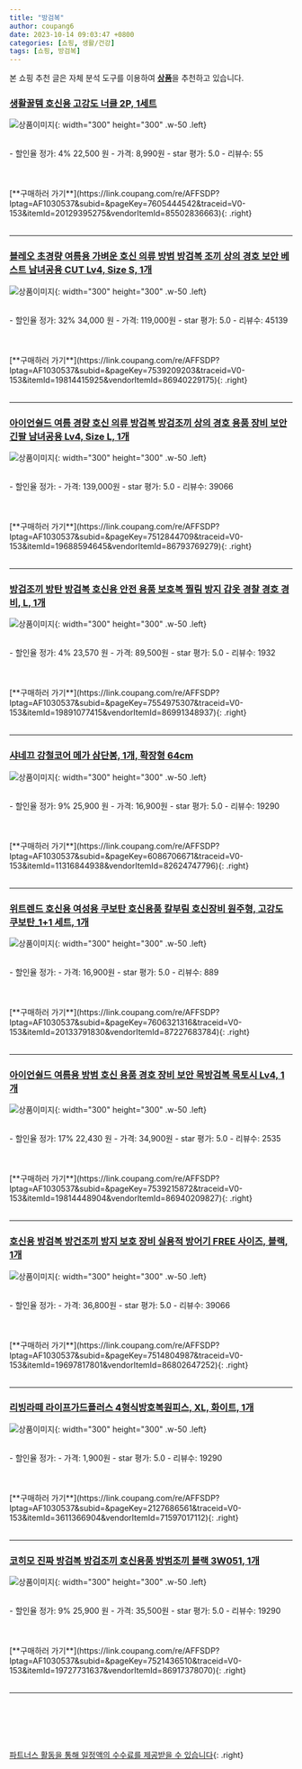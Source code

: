 ```yaml
---
title: "방검복"
author: coupang6
date: 2023-10-14 09:03:47 +0800
categories: [쇼핑, 생활/건강]
tags: [쇼핑, 방검복]
---
```


본 쇼핑 추천 글은 자체 분석 도구를 이용하여 [**상품**](https://link.coupang.com/a/bao1ui)을 추천하고 있습니다.

### [생활꿀템 호신용 고강도 너클 2P, 1세트](https://link.coupang.com/re/AFFSDP?lptag=AF1030537&subid=&pageKey=7605444542&traceid=V0-153&itemId=20129395275&vendorItemId=85502836663)

![상품이미지](https://thumbnail9.coupangcdn.com/thumbnails/remote/230x230ex/image/vendor_inventory/3c5b/eb24ae021a1a9c70149c6a08288e1326ddf88fe2d743b5f3a5d1136ad6c3.jpg){: width="300" height="300" .w-50 .left}


<br>
- 할인율 정가: 4%  22,500   원
- 가격: 8,990원
- star 평가: 5.0
- 리뷰수: 55
<br>
<br>
<br>
<br>
[**구매하러 가기**](https://link.coupang.com/re/AFFSDP?lptag=AF1030537&subid=&pageKey=7605444542&traceid=V0-153&itemId=20129395275&vendorItemId=85502836663){: .right}
<br>
<br>

---

### [블레오 초경량 여름용 가벼운 호신 의류 방범 방검복 조끼 상의 경호 보안 베스트 남녀공용 CUT Lv4, Size S, 1개](https://link.coupang.com/re/AFFSDP?lptag=AF1030537&subid=&pageKey=7539209203&traceid=V0-153&itemId=19814415925&vendorItemId=86940229175)

![상품이미지](https://thumbnail10.coupangcdn.com/thumbnails/remote/230x230ex/image/vendor_inventory/cb9d/8e14e641f58869f974f1750031a12a400181f8e768ba2834b0cb10e21c7b.jpg){: width="300" height="300" .w-50 .left}


<br>
- 할인율 정가: 32%  34,000   원
- 가격: 119,000원
- star 평가: 5.0
- 리뷰수: 45139
<br>
<br>
<br>
<br>
[**구매하러 가기**](https://link.coupang.com/re/AFFSDP?lptag=AF1030537&subid=&pageKey=7539209203&traceid=V0-153&itemId=19814415925&vendorItemId=86940229175){: .right}
<br>
<br>

---

### [아이언쉴드 여름 경량 호신 의류 방검복 방검조끼 상의 경호 용품 장비 보안 긴팔 남녀공용 Lv4, Size L, 1개](https://link.coupang.com/re/AFFSDP?lptag=AF1030537&subid=&pageKey=7512844709&traceid=V0-153&itemId=19688594645&vendorItemId=86793769279)

![상품이미지](https://thumbnail6.coupangcdn.com/thumbnails/remote/230x230ex/image/vendor_inventory/7402/2bef33b2960af61a9cb71fc2adf0c83c7c71c04cf5b0b0a3fd7997e564db.jpg){: width="300" height="300" .w-50 .left}


<br>
- 할인율 정가: 
- 가격: 139,000원
- star 평가: 5.0
- 리뷰수: 39066
<br>
<br>
<br>
<br>
[**구매하러 가기**](https://link.coupang.com/re/AFFSDP?lptag=AF1030537&subid=&pageKey=7512844709&traceid=V0-153&itemId=19688594645&vendorItemId=86793769279){: .right}
<br>
<br>

---

### [방검조끼 방탄 방검복 호신용 안전 용품 보호복 찔림 방지 갑옷 경찰 경호 경비, L, 1개](https://link.coupang.com/re/AFFSDP?lptag=AF1030537&subid=&pageKey=7554975307&traceid=V0-153&itemId=19891077415&vendorItemId=86991348937)

![상품이미지](https://thumbnail8.coupangcdn.com/thumbnails/remote/230x230ex/image/vendor_inventory/1058/e79d3f1fb370f9af24c7c6079004d47d4dd167df86b29ade68508e0b2a6f.png){: width="300" height="300" .w-50 .left}


<br>
- 할인율 정가: 4%  23,570   원
- 가격: 89,500원
- star 평가: 5.0
- 리뷰수: 1932
<br>
<br>
<br>
<br>
[**구매하러 가기**](https://link.coupang.com/re/AFFSDP?lptag=AF1030537&subid=&pageKey=7554975307&traceid=V0-153&itemId=19891077415&vendorItemId=86991348937){: .right}
<br>
<br>

---

### [샤네끄 강철코어 메가 삼단봉, 1개, 확장형 64cm](https://link.coupang.com/re/AFFSDP?lptag=AF1030537&subid=&pageKey=6086706671&traceid=V0-153&itemId=11316844938&vendorItemId=82624747796)

![상품이미지](https://thumbnail9.coupangcdn.com/thumbnails/remote/230x230ex/image/vendor_inventory/4d1f/90dc302d83fd0bdf70b2cdbe4aea12d4e93f06aa59cae7710b6cc88e3411.jpg){: width="300" height="300" .w-50 .left}


<br>
- 할인율 정가: 9%  25,900   원
- 가격: 16,900원
- star 평가: 5.0
- 리뷰수: 19290
<br>
<br>
<br>
<br>
[**구매하러 가기**](https://link.coupang.com/re/AFFSDP?lptag=AF1030537&subid=&pageKey=6086706671&traceid=V0-153&itemId=11316844938&vendorItemId=82624747796){: .right}
<br>
<br>

---

### [위트렌드 호신용 여성용 쿠보탄 호신용품 칼부림 호신장비 원주형, 고강도 쿠보탄_1+1 세트, 1개](https://link.coupang.com/re/AFFSDP?lptag=AF1030537&subid=&pageKey=7606321316&traceid=V0-153&itemId=20133791830&vendorItemId=87227683784)

![상품이미지](https://thumbnail7.coupangcdn.com/thumbnails/remote/230x230ex/image/vendor_inventory/756c/8e4c39694c7320ceb4e269b164250971d1985f31408bea47cb76ecea647b.jpg){: width="300" height="300" .w-50 .left}


<br>
- 할인율 정가: 
- 가격: 16,900원
- star 평가: 5.0
- 리뷰수: 889
<br>
<br>
<br>
<br>
[**구매하러 가기**](https://link.coupang.com/re/AFFSDP?lptag=AF1030537&subid=&pageKey=7606321316&traceid=V0-153&itemId=20133791830&vendorItemId=87227683784){: .right}
<br>
<br>

---

### [아이언쉴드 여름용 방범 호신 용품 경호 장비 보안 목방검복 목토시 Lv4, 1개](https://link.coupang.com/re/AFFSDP?lptag=AF1030537&subid=&pageKey=7539215872&traceid=V0-153&itemId=19814448904&vendorItemId=86940209827)

![상품이미지](https://thumbnail9.coupangcdn.com/thumbnails/remote/230x230ex/image/vendor_inventory/b12d/aaef0bdd82c8ef46b23252cc9c54f82d741f6c9c2e457afe7dcdc1f03c8a.jpg){: width="300" height="300" .w-50 .left}


<br>
- 할인율 정가: 17%  22,430   원
- 가격: 34,900원
- star 평가: 5.0
- 리뷰수: 2535
<br>
<br>
<br>
<br>
[**구매하러 가기**](https://link.coupang.com/re/AFFSDP?lptag=AF1030537&subid=&pageKey=7539215872&traceid=V0-153&itemId=19814448904&vendorItemId=86940209827){: .right}
<br>
<br>

---

### [호신용 방검복 방건조끼 방지 보호 장비 실용적 방어기 FREE 사이즈, 블랙, 1개](https://link.coupang.com/re/AFFSDP?lptag=AF1030537&subid=&pageKey=7514804987&traceid=V0-153&itemId=19697817801&vendorItemId=86802647252)

![상품이미지](https://thumbnail7.coupangcdn.com/thumbnails/remote/230x230ex/image/vendor_inventory/1dd1/d7651c57c25d9e9224e3d23b7a9d1ea76498ea9ea0d8fef98a4ef0d7e41e.jpg){: width="300" height="300" .w-50 .left}


<br>
- 할인율 정가: 
- 가격: 36,800원
- star 평가: 5.0
- 리뷰수: 39066
<br>
<br>
<br>
<br>
[**구매하러 가기**](https://link.coupang.com/re/AFFSDP?lptag=AF1030537&subid=&pageKey=7514804987&traceid=V0-153&itemId=19697817801&vendorItemId=86802647252){: .right}
<br>
<br>

---

### [리빙라떼 라이프가드플러스 4형식방호복원피스, XL, 화이트, 1개](https://link.coupang.com/re/AFFSDP?lptag=AF1030537&subid=&pageKey=2127686561&traceid=V0-153&itemId=3611366904&vendorItemId=71597017112)

![상품이미지](https://thumbnail10.coupangcdn.com/thumbnails/remote/230x230ex/image/vendor_inventory/cff7/53845e50f583d28b71f195f1520b1dadbc1c653b9e52911cadfead98dba6.jpg){: width="300" height="300" .w-50 .left}


<br>
- 할인율 정가: 
- 가격: 1,900원
- star 평가: 5.0
- 리뷰수: 19290
<br>
<br>
<br>
<br>
[**구매하러 가기**](https://link.coupang.com/re/AFFSDP?lptag=AF1030537&subid=&pageKey=2127686561&traceid=V0-153&itemId=3611366904&vendorItemId=71597017112){: .right}
<br>
<br>

---

### [코히모 진짜 방검복 방검조끼 호신용품 방범조끼 블랙 3W051, 1개](https://link.coupang.com/re/AFFSDP?lptag=AF1030537&subid=&pageKey=7521436510&traceid=V0-153&itemId=19727731637&vendorItemId=86917378070)

![상품이미지](https://thumbnail10.coupangcdn.com/thumbnails/remote/230x230ex/image/vendor_inventory/7b55/c848c9b09b93732f54704f1e194bb26d7d6b329594e31fc085656018b2fb.png){: width="300" height="300" .w-50 .left}


<br>
- 할인율 정가: 9%  25,900   원
- 가격: 35,500원
- star 평가: 5.0
- 리뷰수: 19290
<br>
<br>
<br>
<br>
[**구매하러 가기**](https://link.coupang.com/re/AFFSDP?lptag=AF1030537&subid=&pageKey=7521436510&traceid=V0-153&itemId=19727731637&vendorItemId=86917378070){: .right}
<br>
<br>

---
<br><br><br><br><br> [파트너스 활동을 통해 일정액의 수수료를 제공받을 수 있습니다](https://link.coupang.com/a/bao1ui){: .right}